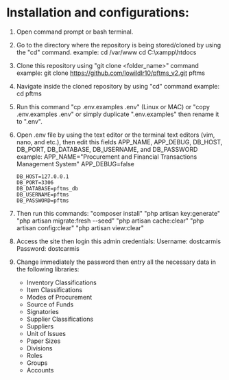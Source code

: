 # Installation and configurations:

1. Open command prompt or bash terminal.
1. Go to the directory where the repository is being stored/cloned by using 
   the "cd" command.
     example: 
       cd /var/www
       cd C:\xampp\htdocs
        
2. Clone this repository using "git clone <URL> <folder_name>" command
     example: 
       git clone https://github.com/lowildlr10/pftms_v2.git pftms
   
3. Navigate inside the cloned repository by using "cd" command
     example:
       cd pftms
        
4. Run this command "cp .env.examples .env" (Linux or MAC) or 
   "copy .env.examples .env" or simply duplicate ".env.examples"
   then rename it to ".env".
  
5. Open .env file by using the text editor or the terminal text 
   editors (vim, nano, and etc.), then edit this fields APP_NAME,
   APP_DEBUG, DB_HOST, DB_PORT, DB_DATABASE, DB_USERNAME, and 
   DB_PASSWORD
     example:
       APP_NAME="Procurement and Financial Transactions Management System"
       APP_DEBUG=false
       
       DB_HOST=127.0.0.1
       DB_PORT=3306
       DB_DATABASE=pftms_db
       DB_USERNAME=pftms
       DB_PASSWORD=pftms
       
 6. Then run this commands:
      "composer install"
      "php artisan key:generate"
      "php artisan migrate:fresh --seed"
      "php artisan cache:clear"
      "php artisan config:clear"
      "php artisan view:clear"
      
 7. Access the site then login this admin credentials:
      Username: dostcarmis
      Password: dostcarmis
      
8. Change immediately the password then entry all the
   necessary data in the following libraries:
     - Inventory Classifications
     - Item Classifications
     - Modes of Procurement
     - Source of Funds
     - Signatories
     - Supplier Classifications
     - Suppliers
     - Unit of Issues
     - Paper Sizes
     - Divisions
     - Roles
     - Groups
     - Accounts
